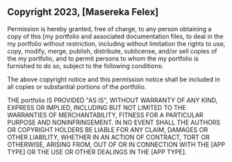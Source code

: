 ## Copyright 2023, [Masereka Felex]



Permission is hereby granted, free of charge, to any person obtaining a copy of this [my portfolio and associated documentation files, to deal in the my portfolio without restriction, including without limitation the rights to use, copy, modify, merge, publish, distribute, sublicense, and/or sell copies of the my portfolio, and to permit persons to whom the my portfolio is furnished to do so, subject to the following conditions:

The above copyright notice and this permission notice shall be included in all copies or substantial portions of the portfolio.

THE portfolio IS PROVIDED "AS IS", WITHOUT WARRANTY OF ANY KIND, EXPRESS OR IMPLIED, INCLUDING BUT NOT LIMITED TO THE WARRANTIES OF MERCHANTABILITY, FITNESS FOR A PARTICULAR PURPOSE AND NONINFRINGEMENT. IN NO EVENT SHALL THE AUTHORS OR COPYRIGHT HOLDERS BE LIABLE FOR ANY CLAIM, DAMAGES OR OTHER LIABILITY, WHETHER IN AN ACTION OF CONTRACT, TORT OR OTHERWISE, ARISING FROM, OUT OF OR IN CONNECTION WITH THE [APP TYPE] OR THE USE OR OTHER DEALINGS IN THE [APP TYPE].
